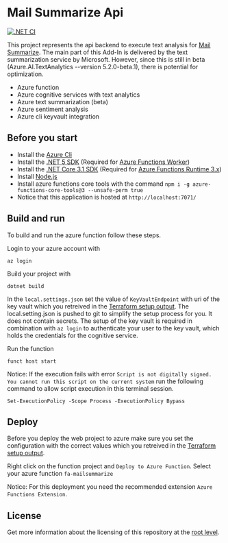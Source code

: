 # Mail Summarize Api

[![.NET CI](https://github.com/samuelschnurr/mail-summarize/actions/workflows/dotnet.yml/badge.svg)](https://github.com/samuelschnurr/mail-summarize/actions/workflows/dotnet.yml)

This project represents the api backend to execute text analysis for <a href="https://github.com/samuelschnurr/mail-summarize#mail-summarize-outlook-addin">Mail Summarize</a>. The main part of this Add-In is delivered by the text summarization service by Microsoft. However, since this is still in beta (Azure.AI.TextAnalytics --version 5.2.0-beta.1), there is potential for optimization. 

- Azure function
- Azure cognitive services with text analytics
- Azure text summarization (beta)
- Azure sentiment analysis
- Azure cli keyvault integration

## Before you start

- Install the <a href="https://azcliprod.blob.core.windows.net/msi/azure-cli-2.33.1.msi">Azure Cli</a>
- Install the <a href="https://dotnet.microsoft.com/download/dotnet/5.0">.NET 5 SDK</a> (Required for <a href="https://www.nuget.org/packages/Microsoft.Azure.Functions.Worker">Azure Functions Worker</a>)
- Install the <a href="https://dotnet.microsoft.com/download/dotnet/3.1">.NET Core 3.1 SDK</a> (Required for <a href="https://docs.microsoft.com/en-us/azure/azure-functions/functions-dotnet-class-library?tabs=v2%2Ccmd#supported-versions">Azure Functions Runtime 3.x</a>)
- Install <a href="https://nodejs.org/en/">Node.js</a>
- Install azure functions core tools with the command `npm i -g azure-functions-core-tools@3 --unsafe-perm true`
- Notice that this application is hosted at `http://localhost:7071/`

## Build and run

To build and run the azure function follow these steps.

Login to your azure account with

```
az login
```

Build your project with 

```
dotnet build
```

In the `local.settings.json` set the value of `KeyVaultEndpoint` with uri of the key vault which you retreived in the <a href="https://github.com/samuelschnurr/mail-summarize/tree/master/io.schnurr.summarize.infrastructure">Terraform setup output</a>. The local.setting.json is pushed to git to simplify the setup process for you. It does not contain secrets. The setup of the key vault is required in combination with `az login` to authenticate your user to the key vault, which holds the credentials for the cognitive service.

Run the function

```
funct host start
```

Notice:
If the execution fails with error `Script is not digitally signed. You cannot run this script on the current system` run the following command to allow script execution in this terminal session.

```
Set-ExecutionPolicy -Scope Process -ExecutionPolicy Bypass
```

## Deploy

Before you deploy the web project to azure make sure you set the configuration with the correct values which you retreived in the <a href="https://github.com/samuelschnurr/mail-summarize/tree/master/io.schnurr.summarize.infrastructure">Terraform setup output</a>.

Right click on the function project and `Deploy to Azure Function`. Select your azure function `fa-mailsummarize`

Notice: For this deployment you need the recommended extension `Azure Functions Extension`. 

## License

Get more information about the licensing of this repository at the <a href="https://github.com/samuelschnurr/mail-summarize#license">root level</a>.

